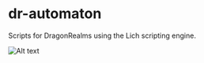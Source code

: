 # dr-automaton
Scripts for DragonRealms using the Lich scripting engine.

![Alt text](http://www.plantuml.com/plantuml/proxy?src=https://raw.github.com/DR-Automata/dr-automaton/main/diagrams/placeholder.plantuml)
